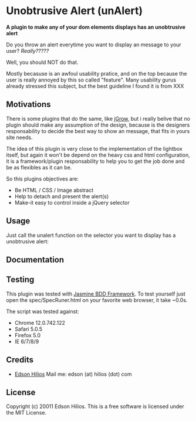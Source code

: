 Unobtrusive Alert (unAlert)
===========================
**A plugin to make any of your dom elements displays has an unobtrusive alert**

Do you throw an alert everytime you want to display an message to your user? *Really?????*

Well, you should NOT do that.

Mostly becasuse is an awfoul usability pratice, and on the top because the user is really annoyed by this so called "feature". 
Many usability gurus already stressed this subject, but the best guideline I found it is from XXX

Motivations
-----------

There is some plugins that do the same, like [jGrow](http://www.stanlemon.net/projects/jgrowl.html), but i really belive that no plugin should make any assumption of the design, because is the designers responsability to decide the best way to show an message, that fits in yours site needs.

The idea of this plugin is very close to the implementation of the lightbox itself, but again it won't be depend on the heavy css and html configuration, it is a framework/plugin responsability to help you to get the job done and be as flexibles as it can be.

So this plugins objectives are:

*   Be HTML / CSS / Image abstract
*   Help to detach and present the alert(s)
*   Make-it easy to control inside a jQuery selector


Usage
-----

Just call the unalert function on the selector you want to display has a unobtrusive alert:
  

Documentation
-------------

Testing
-------

This plugin was tested with [Jasmine BDD Framework](http://pivotal.github.com/jasmine/). To test yourself just open the spec/SpecRuner.html on your favorite web browser, it take ~0.0s.

The script was tested against:

*   Chrome 12.0.742.122
*   Safari 5.0.5
*   Firefox 5.0
*   IE 6/7/8/9

Credits
-------

*   [Edson Hilios](http://edson.hilios.com.br) Mail me: edson (at) hilios (dot) com

License
-------

Copyright (c) 20011 Edson Hilios. This is a free software is licensed under the MIT License.

